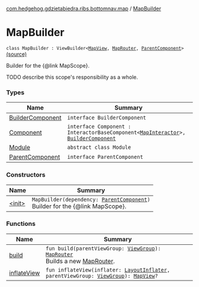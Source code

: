 [com.hedgehog.gdzietabiedra.ribs.bottomnav.map](../index.md) / [MapBuilder](./index.md)

# MapBuilder

`class MapBuilder : ViewBuilder<`[`MapView`](../-map-view/index.md)`, `[`MapRouter`](../-map-router/index.md)`, `[`ParentComponent`](-parent-component/index.md)`>` [(source)](https://github.com/asvid/GdzieTaBiedra/tree/master/app/src/main/java/com/hedgehog/gdzietabiedra/ribs/bottomnav/map/MapBuilder.kt#L25)

Builder for the {@link MapScope}.

TODO describe this scope's responsibility as a whole.

### Types

| Name | Summary |
|---|---|
| [BuilderComponent](-builder-component/index.md) | `interface BuilderComponent` |
| [Component](-component/index.md) | `interface Component : InteractorBaseComponent<`[`MapInteractor`](../-map-interactor/index.md)`>, `[`BuilderComponent`](-builder-component/index.md) |
| [Module](-module/index.md) | `abstract class Module` |
| [ParentComponent](-parent-component/index.md) | `interface ParentComponent` |

### Constructors

| Name | Summary |
|---|---|
| [&lt;init&gt;](-init-.md) | `MapBuilder(dependency: `[`ParentComponent`](-parent-component/index.md)`)`<br>Builder for the {@link MapScope}. |

### Functions

| Name | Summary |
|---|---|
| [build](build.md) | `fun build(parentViewGroup: `[`ViewGroup`](https://developer.android.com/reference/android/view/ViewGroup.html)`): `[`MapRouter`](../-map-router/index.md)<br>Builds a new [MapRouter](../-map-router/index.md). |
| [inflateView](inflate-view.md) | `fun inflateView(inflater: `[`LayoutInflater`](https://developer.android.com/reference/android/view/LayoutInflater.html)`, parentViewGroup: `[`ViewGroup`](https://developer.android.com/reference/android/view/ViewGroup.html)`): `[`MapView`](../-map-view/index.md)`?` |
